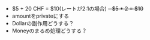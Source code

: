 - $5 + 20 CHF = $10(レートが2:1の場合)
~~- $5 * 2 = $10~~
- amountをprivateにする
- Dollarの副作用どうする？
- Moneyのまるめ処理どうする？
